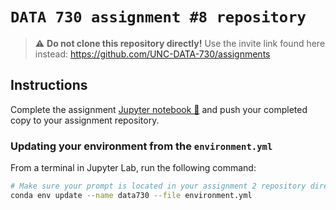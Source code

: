# `DATA 730 assignment #8 repository`

> :warning: **Do not clone this repository directly!**
> Use the invite link found here instead: https://github.com/UNC-DATA-730/assignments
## Instructions

Complete the assignment [Jupyter notebook 📓](assignment8.ipynb) and push your completed copy to your assignment repository.

### Updating your environment from the `environment.yml`

From a terminal in Jupyter Lab, run the following command:

```bash
# Make sure your prompt is located in your assignment 2 repository directory
conda env update --name data730 --file environment.yml
```
